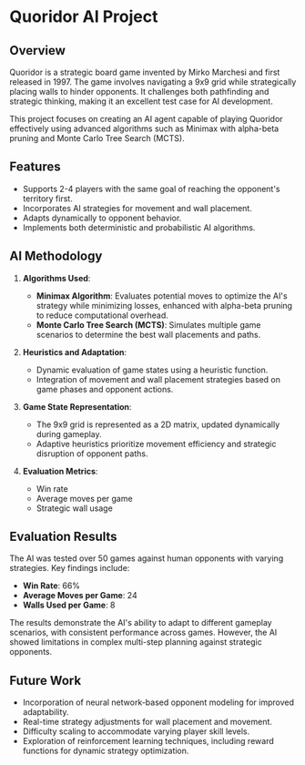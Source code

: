 # Quoridor AI Project

## Overview
Quoridor is a strategic board game invented by Mirko Marchesi and first released in 1997. The game involves navigating a 9x9 grid while strategically placing walls to hinder opponents. It challenges both pathfinding and strategic thinking, making it an excellent test case for AI development.

This project focuses on creating an AI agent capable of playing Quoridor effectively using advanced algorithms such as Minimax with alpha-beta pruning and Monte Carlo Tree Search (MCTS).

## Features
- Supports 2-4 players with the same goal of reaching the opponent's territory first.
- Incorporates AI strategies for movement and wall placement.
- Adapts dynamically to opponent behavior.
- Implements both deterministic and probabilistic AI algorithms.

## AI Methodology
1. **Algorithms Used**:
   - **Minimax Algorithm**: Evaluates potential moves to optimize the AI's strategy while minimizing losses, enhanced with alpha-beta pruning to reduce computational overhead.
   - **Monte Carlo Tree Search (MCTS)**: Simulates multiple game scenarios to determine the best wall placements and paths.

2. **Heuristics and Adaptation**:
   - Dynamic evaluation of game states using a heuristic function.
   - Integration of movement and wall placement strategies based on game phases and opponent actions.

3. **Game State Representation**:
   - The 9x9 grid is represented as a 2D matrix, updated dynamically during gameplay.
   - Adaptive heuristics prioritize movement efficiency and strategic disruption of opponent paths.

4. **Evaluation Metrics**:
   - Win rate
   - Average moves per game
   - Strategic wall usage

## Evaluation Results
The AI was tested over 50 games against human opponents with varying strategies. Key findings include:
- **Win Rate**: 66%
- **Average Moves per Game**: 24
- **Walls Used per Game**: 8

The results demonstrate the AI's ability to adapt to different gameplay scenarios, with consistent performance across games. However, the AI showed limitations in complex multi-step planning against strategic opponents.

## Future Work
- Incorporation of neural network-based opponent modeling for improved adaptability.
- Real-time strategy adjustments for wall placement and movement.
- Difficulty scaling to accommodate varying player skill levels.
- Exploration of reinforcement learning techniques, including reward functions for dynamic strategy optimization.
